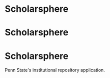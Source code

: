 # Scholarsphere
# Scholarsphere
# Scholarsphere

Penn State's institutional repository application.

